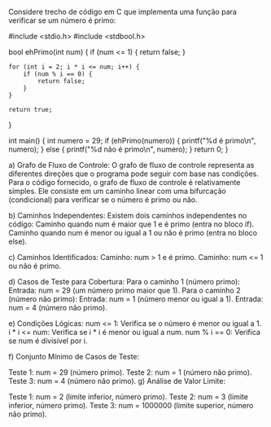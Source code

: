 Considere trecho de código em C que implementa uma função para verificar se um número é primo:


#include <stdio.h>
#include <stdbool.h>

bool ehPrimo(int num) {
if (num <= 1) {
return false;
}

    for (int i = 2; i * i <= num; i++) {
        if (num % i == 0) {
            return false;
        }
    }
    
    return true;
}

int main() {
int numero = 29;
if (ehPrimo(numero)) {
printf("%d é primo\n", numero);
} else {
printf("%d não é primo\n", numero);
}
return 0;
}

a) Grafo de Fluxo de Controle: O grafo de fluxo de controle representa as diferentes direções que o programa pode seguir com base nas condições. 
Para o código fornecido, o grafo de fluxo de controle é relativamente simples. 
Ele consiste em um caminho linear com uma bifurcação (condicional) para verificar se o número é primo ou não.

b) Caminhos Independentes: Existem dois caminhos independentes no código:
Caminho quando num é maior que 1 e é primo (entra no bloco if).
Caminho quando num é menor ou igual a 1 ou não é primo (entra no bloco else).

c) Caminhos Identificados:
Caminho: num > 1 e é primo.
Caminho: num <= 1 ou não é primo.

d) Casos de Teste para Cobertura:
Para o caminho 1 (número primo):
Entrada: num = 29 (um número primo maior que 1).
Para o caminho 2 (número não primo):
Entrada: num = 1 (número menor ou igual a 1).
Entrada: num = 4 (número não primo).

e) Condições Lógicas:
num <= 1: Verifica se o número é menor ou igual a 1.
i * i <= num: Verifica se i * i é menor ou igual a num.
num % i == 0: Verifica se num é divisível por i.

f) Conjunto Mínimo de Casos de Teste:

Teste 1: num = 29 (número primo).
Teste 2: num = 1 (número não primo).
Teste 3: num = 4 (número não primo).
g) Análise de Valor Limite:

Teste 1: num = 2 (limite inferior, número primo).
Teste 2: num = 3 (limite inferior, número primo).
Teste 3: num = 1000000 (limite superior, número não primo).